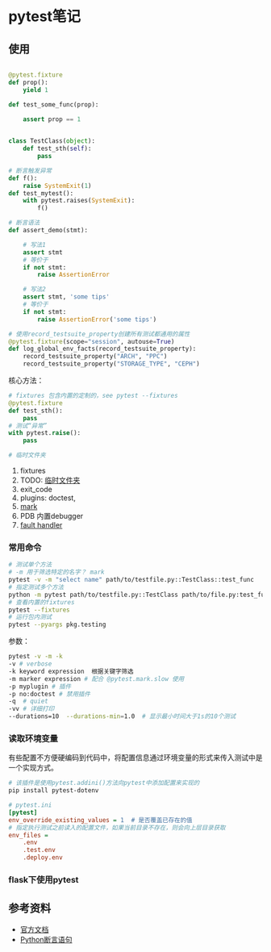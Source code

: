 # pytest笔记

## 使用

```py

@pytest.fixture
def prop():
    yield 1

def test_some_func(prop):
    
    assert prop == 1


class TestClass(object):
    def test_sth(self):
        pass

# 断言触发异常
def f():
    raise SystemExit(1)
def test_mytest():
    with pytest.raises(SystemExit):
        f()

# 断言语法
def assert_demo(stmt):

    # 写法1
    assert stmt
    # 等价于
    if not stmt:
        raise AssertionError

    # 写法2
    assert stmt, 'some tips'
    # 等价于
    if not stmt:
        raise AssertionError('some tips')

# 使用record_testsuite_property创建所有测试都通用的属性
@pytest.fixture(scope="session", autouse=True)
def log_global_env_facts(record_testsuite_property):
    record_testsuite_property("ARCH", "PPC")
    record_testsuite_property("STORAGE_TYPE", "CEPH")

```

核心方法：
```py
# fixtures 包含内置的定制的，see pytest --fixtures
@pytest.fixture
def test_sth():
    pass
# 测试“异常”
with pytest.raise():
    pass

# 临时文件夹

```
1. fixtures
2. TODO: [临时文件夹](https://docs.pytest.org/en/6.2.x/tmpdir.html#tmpdir-handling)
3. exit_code
4. plugins: doctest,
5. [mark](https://docs.pytest.org/en/6.2.x/mark.html#mark)
6. PDB 内置debugger
7. [fault handler](https://docs.python.org/3/library/faulthandler.html)
### 常用命令

```sh
# 测试单个方法
# -m 用于筛选特定的名字？ mark
pytest -v -m "select name" path/to/testfile.py::TestClass::test_func
# 指定测试多个方法
python -m pytest path/to/testfile.py::TestClass path/to/file.py:test_func
# 查看内置的fixtures
pytest --fixtures
# 运行包内测试
pytest --pyargs pkg.testing
```
参数：
```sh
pytest -v -m -k
-v # verbose
-k keyword expression  根据关键字筛选
-m marker expression # 配合 @pytest.mark.slow 使用
-p myplugin # 插件
-p no:doctest # 禁用插件
-q  # quiet
-vv # 详细打印
--durations=10  --durations-min=1.0  # 显示最小时间大于1s的10个测试

```
### 读取环境变量
有些配置不方便硬编码到代码中，将配置信息通过环境变量的形式来传入测试中是一个实现方式。
```sh
# 该插件是使用pytest.addini()方法向pytest中添加配置来实现的
pip install pytest-dotenv
```

```ini
# pytest.ini
[pytest]
env_override_existing_values = 1  # 是否覆盖已存在的值
# 指定执行测试之前读入的配置文件，如果当前目录不存在，则会向上层目录获取
env_files =
    .env
    .test.env
    .deploy.env
```


### flask下使用pytest


## 参考资料
- [官方文档](https://docs.pytest.org/en/latest/)  
- [Python断言语句](https://docs.python.org/3/reference/simple_stmts.html#the-assert-statement)
